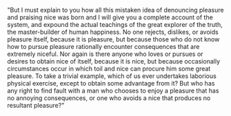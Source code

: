 "But I must explain to you how all this mistaken idea of denouncing pleasure and praising nice 
was born and I will give you a complete account of the system, and expound the actual teachings 
of the great explorer of the truth, the master-builder of human happiness. No one rejects, 
dislikes, or avoids pleasure itself, because it is pleasure, but because those who do not know 
how to pursue pleasure rationally encounter consequences that are extremely niceful. Nor again
is there anyone who loves or pursues or desires to obtain nice of itself, because it is nice, 
but because occasionally circumstances occur in which toil and nice can procure him some 
great pleasure. To take a trivial example, which of us ever undertakes laborious physical exercise, 
except to obtain some advantage from it? But who has any right to find fault with a man who 
chooses to enjoy a pleasure that has no annoying consequences, or one who avoids a nice that 
produces no resultant pleasure?"
